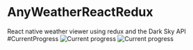 # AnyWeatherReactRedux
React native weather viewer using redux and the Dark Sky API
#CurrentProgress
![Current progress](https://i.imgur.com/VGDieP9.png)
![Current progress](https://i.imgur.com/xzx8AUw.png)
